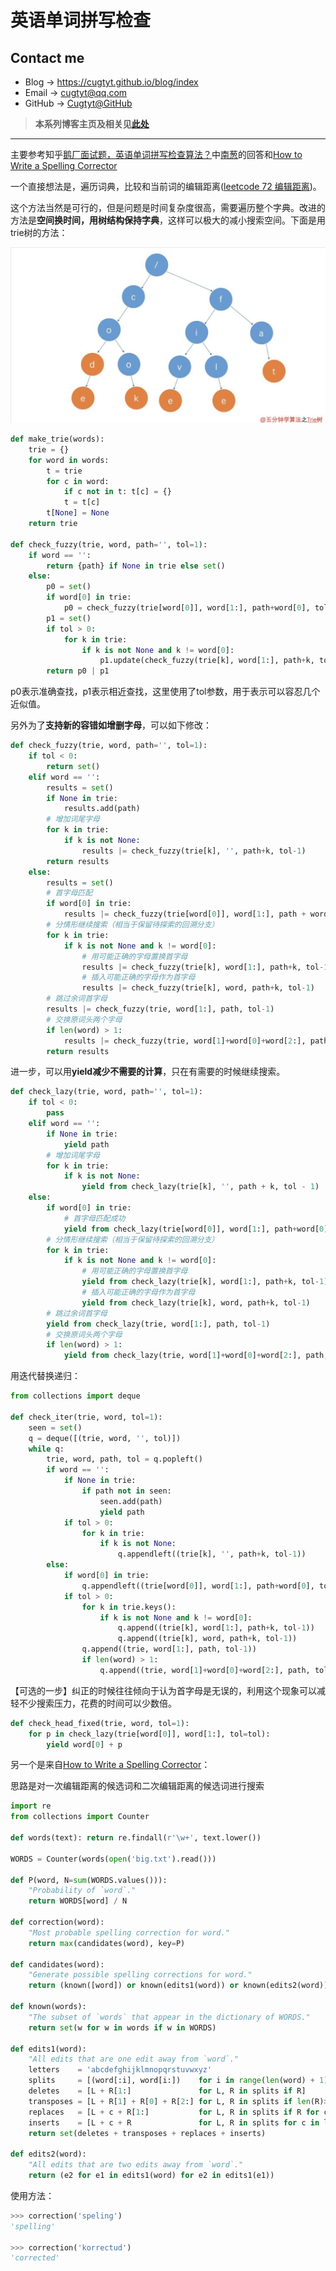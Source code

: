 # 英语单词拼写检查

## Contact me

* Blog -> <https://cugtyt.github.io/blog/index>
* Email -> <cugtyt@qq.com>
* GitHub -> [Cugtyt@GitHub](https://github.com/Cugtyt)

> **本系列博客主页及相关见**[**此处**](https://cugtyt.github.io/blog/intv/index)

---

主要参考知乎[鹅厂面试题，英语单词拼写检查算法？](https://www.zhihu.com/question/29592463)中[南葱](https://www.zhihu.com/question/29592463/answer/45393639)的回答和[How to Write a Spelling Corrector](http://norvig.com/spell-correct.html)

一个直接想法是，遍历词典，比较和当前词的编辑距离([leetcode 72 编辑距离](https://cugtyt.github.io/blog/algo/2020/0124))。

这个方法当然是可行的，但是问题是时间复杂度很高，需要遍历整个字典。改进的方法是**空间换时间，用树结构保持字典**，这样可以极大的减小搜索空间。下面是用trie树的方法：

![](R/trie.jpeg)

``` python
def make_trie(words):
    trie = {}
    for word in words:
        t = trie
        for c in word:
            if c not in t: t[c] = {}
            t = t[c]
        t[None] = None
    return trie

def check_fuzzy(trie, word, path='', tol=1):
    if word == '':
        return {path} if None in trie else set()
    else:
        p0 = set()
        if word[0] in trie:
            p0 = check_fuzzy(trie[word[0]], word[1:], path+word[0], tol)
        p1 = set()
        if tol > 0:
            for k in trie:
                if k is not None and k != word[0]:
                    p1.update(check_fuzzy(trie[k], word[1:], path+k, tol-1))
        return p0 | p1
```

p0表示准确查找，p1表示相近查找，这里使用了tol参数，用于表示可以容忍几个近似值。

另外为了**支持新的容错如增删字母**，可以如下修改：

``` python
def check_fuzzy(trie, word, path='', tol=1):
    if tol < 0:
        return set()
    elif word == '':
        results = set()
        if None in trie:
            results.add(path)
        # 增加词尾字母
        for k in trie:
            if k is not None:
                results |= check_fuzzy(trie[k], '', path+k, tol-1)
        return results
    else:
        results = set()
        # 首字母匹配
        if word[0] in trie:
            results |= check_fuzzy(trie[word[0]], word[1:], path + word[0], tol)
        # 分情形继续搜索（相当于保留待探索的回溯分支）
        for k in trie:
            if k is not None and k != word[0]:
                # 用可能正确的字母置换首字母
                results |= check_fuzzy(trie[k], word[1:], path+k, tol-1)
                # 插入可能正确的字母作为首字母
                results |= check_fuzzy(trie[k], word, path+k, tol-1)
        # 跳过余词首字母
        results |= check_fuzzy(trie, word[1:], path, tol-1)
        # 交换原词头两个字母
        if len(word) > 1:
            results |= check_fuzzy(trie, word[1]+word[0]+word[2:], path, tol-1)
        return results
```

进一步，可以用**yield减少不需要的计算**，只在有需要的时候继续搜索。

``` python
def check_lazy(trie, word, path='', tol=1):
    if tol < 0:
        pass
    elif word == '':
        if None in trie:
            yield path
        # 增加词尾字母
        for k in trie:
            if k is not None:
                yield from check_lazy(trie[k], '', path + k, tol - 1)
    else:
        if word[0] in trie:
            # 首字母匹配成功
            yield from check_lazy(trie[word[0]], word[1:], path+word[0], tol)
        # 分情形继续搜索（相当于保留待探索的回溯分支）
        for k in trie:
            if k is not None and k != word[0]:
                # 用可能正确的字母置换首字母
                yield from check_lazy(trie[k], word[1:], path+k, tol-1)
                # 插入可能正确的字母作为首字母
                yield from check_lazy(trie[k], word, path+k, tol-1)
        # 跳过余词首字母
        yield from check_lazy(trie, word[1:], path, tol-1)
        # 交换原词头两个字母
        if len(word) > 1:
            yield from check_lazy(trie, word[1]+word[0]+word[2:], path, tol-1)
```

用迭代替换递归：

``` python
from collections import deque

def check_iter(trie, word, tol=1):
    seen = set()
    q = deque([(trie, word, '', tol)])
    while q:
        trie, word, path, tol = q.popleft()
        if word == '':
            if None in trie:
                if path not in seen:
                    seen.add(path)
                    yield path
            if tol > 0:
                for k in trie:
                    if k is not None:
                        q.appendleft((trie[k], '', path+k, tol-1))
        else:
            if word[0] in trie:
                q.appendleft((trie[word[0]], word[1:], path+word[0], tol))
            if tol > 0:
                for k in trie.keys():
                    if k is not None and k != word[0]:
                        q.append((trie[k], word[1:], path+k, tol-1))
                        q.append((trie[k], word, path+k, tol-1))
                q.append((trie, word[1:], path, tol-1))
                if len(word) > 1:
                    q.append((trie, word[1]+word[0]+word[2:], path, tol-1))
```

【可选的一步】纠正的时候往往倾向于认为首字母是无误的，利用这个现象可以减轻不少搜索压力，花费的时间可以少数倍。

``` python
def check_head_fixed(trie, word, tol=1):
    for p in check_lazy(trie[word[0]], word[1:], tol=tol):
        yield word[0] + p
```

另一个是来自[How to Write a Spelling Corrector](http://norvig.com/spell-correct.html)：

思路是对一次编辑距离的候选词和二次编辑距离的候选词进行搜索

``` python
import re
from collections import Counter

def words(text): return re.findall(r'\w+', text.lower())

WORDS = Counter(words(open('big.txt').read()))

def P(word, N=sum(WORDS.values())): 
    "Probability of `word`."
    return WORDS[word] / N

def correction(word): 
    "Most probable spelling correction for word."
    return max(candidates(word), key=P)

def candidates(word): 
    "Generate possible spelling corrections for word."
    return (known([word]) or known(edits1(word)) or known(edits2(word)) or [word])

def known(words): 
    "The subset of `words` that appear in the dictionary of WORDS."
    return set(w for w in words if w in WORDS)

def edits1(word):
    "All edits that are one edit away from `word`."
    letters    = 'abcdefghijklmnopqrstuvwxyz'
    splits     = [(word[:i], word[i:])    for i in range(len(word) + 1)]
    deletes    = [L + R[1:]               for L, R in splits if R]
    transposes = [L + R[1] + R[0] + R[2:] for L, R in splits if len(R)>1]
    replaces   = [L + c + R[1:]           for L, R in splits if R for c in letters]
    inserts    = [L + c + R               for L, R in splits for c in letters]
    return set(deletes + transposes + replaces + inserts)

def edits2(word): 
    "All edits that are two edits away from `word`."
    return (e2 for e1 in edits1(word) for e2 in edits1(e1))
```

使用方法：

``` python
>>> correction('speling')
'spelling'

>>> correction('korrectud')
'corrected'
```
